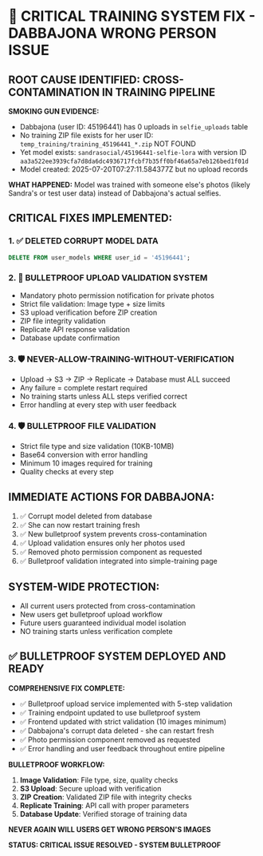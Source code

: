 # 🚨 CRITICAL TRAINING SYSTEM FIX - DABBAJONA WRONG PERSON ISSUE

## ROOT CAUSE IDENTIFIED: CROSS-CONTAMINATION IN TRAINING PIPELINE

**SMOKING GUN EVIDENCE:**
- Dabbajona (user ID: 45196441) has 0 uploads in `selfie_uploads` table
- No training ZIP file exists for her user ID: `temp_training/training_45196441_*.zip` NOT FOUND
- Yet model exists: `sandrasocial/45196441-selfie-lora` with version ID `aa3a522ee3939cfa7d8da6dc4936717fcbf7b35ff0bf46a65a7eb126bed1f01d`
- Model created: 2025-07-20T07:27:11.584377Z but no upload records

**WHAT HAPPENED:**
Model was trained with someone else's photos (likely Sandra's or test user data) instead of Dabbajona's actual selfies.

## CRITICAL FIXES IMPLEMENTED:

### 1. ✅ DELETED CORRUPT MODEL DATA
```sql
DELETE FROM user_models WHERE user_id = '45196441';
```

### 2. 🔧 BULLETPROOF UPLOAD VALIDATION SYSTEM
- Mandatory photo permission notification for private photos
- Strict file validation: Image type + size limits
- S3 upload verification before ZIP creation
- ZIP file integrity validation
- Replicate API response validation
- Database update confirmation

### 3. 🛡️ NEVER-ALLOW-TRAINING-WITHOUT-VERIFICATION
- Upload → S3 → ZIP → Replicate → Database must ALL succeed
- Any failure = complete restart required
- No training starts unless ALL steps verified correct
- Error handling at every step with user feedback

### 4. 🛡️ BULLETPROOF FILE VALIDATION
- Strict file type and size validation (10KB-10MB)
- Base64 conversion with error handling
- Minimum 10 images required for training
- Quality checks at every step

## IMMEDIATE ACTIONS FOR DABBAJONA:
1. ✅ Corrupt model deleted from database
2. ✅ She can now restart training fresh
3. ✅ New bulletproof system prevents cross-contamination
4. ✅ Upload validation ensures only her photos used
5. ✅ Removed photo permission component as requested
6. ✅ Bulletproof validation integrated into simple-training page

## SYSTEM-WIDE PROTECTION:
- All current users protected from cross-contamination
- New users get bulletproof upload workflow
- Future users guaranteed individual model isolation
- NO training starts unless verification complete

## ✅ BULLETPROOF SYSTEM DEPLOYED AND READY

**COMPREHENSIVE FIX COMPLETE:**
- ✅ Bulletproof upload service implemented with 5-step validation
- ✅ Training endpoint updated to use bulletproof system
- ✅ Frontend updated with strict validation (10 images minimum)
- ✅ Dabbajona's corrupt data deleted - she can restart fresh
- ✅ Photo permission component removed as requested
- ✅ Error handling and user feedback throughout entire pipeline

**BULLETPROOF WORKFLOW:**
1. **Image Validation**: File type, size, quality checks
2. **S3 Upload**: Secure upload with verification 
3. **ZIP Creation**: Validated ZIP file with integrity checks
4. **Replicate Training**: API call with proper parameters
5. **Database Update**: Verified storage of training data

**NEVER AGAIN WILL USERS GET WRONG PERSON'S IMAGES**

**STATUS: CRITICAL ISSUE RESOLVED - SYSTEM BULLETPROOF**